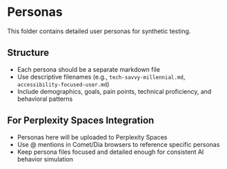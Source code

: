 # Personas

This folder contains detailed user personas for synthetic testing.

## Structure
- Each persona should be a separate markdown file
- Use descriptive filenames (e.g., `tech-savvy-millennial.md`, `accessibility-focused-user.md`)
- Include demographics, goals, pain points, technical proficiency, and behavioral patterns

## For Perplexity Spaces Integration
- Personas here will be uploaded to Perplexity Spaces
- Use @ mentions in Comet/Dia browsers to reference specific personas
- Keep persona files focused and detailed enough for consistent AI behavior simulation
